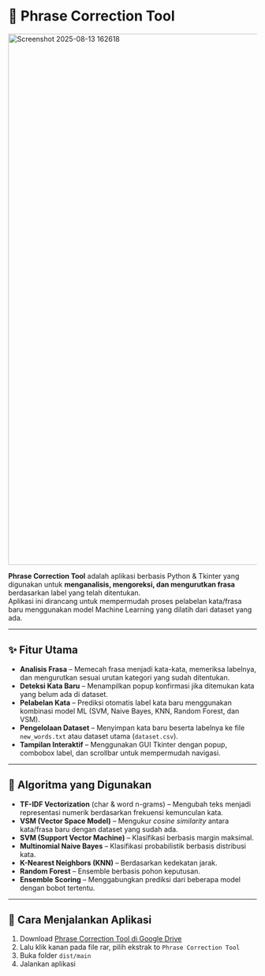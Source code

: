 <h1>📝 Phrase Correction Tool</h1>

<img width="1918" height="1078" alt="Screenshot 2025-08-13 162618" src="https://github.com/user-attachments/assets/f98bc020-c9a3-4c04-8a3b-fee8886724ad" />

<p><strong>Phrase Correction Tool</strong> adalah aplikasi berbasis Python & Tkinter yang digunakan untuk <strong>menganalisis, mengoreksi, dan mengurutkan frasa</strong> berdasarkan label yang telah ditentukan.<br>
Aplikasi ini dirancang untuk mempermudah proses pelabelan kata/frasa baru menggunakan model Machine Learning yang dilatih dari dataset yang ada.</p>

<hr>

<h2>✨ Fitur Utama</h2>
<ul>
<li><strong>Analisis Frasa</strong> – Memecah frasa menjadi kata-kata, memeriksa labelnya, dan mengurutkan sesuai urutan kategori yang sudah ditentukan.</li>
<li><strong>Deteksi Kata Baru</strong> – Menampilkan popup konfirmasi jika ditemukan kata yang belum ada di dataset.</li>
<li><strong>Pelabelan Kata</strong> – Prediksi otomatis label kata baru menggunakan kombinasi model ML (SVM, Naive Bayes, KNN, Random Forest, dan VSM).</li>
<li><strong>Pengelolaan Dataset</strong> – Menyimpan kata baru beserta labelnya ke file <code>new_words.txt</code> atau dataset utama (<code>dataset.csv</code>).</li>
<li><strong>Tampilan Interaktif</strong> – Menggunakan GUI Tkinter dengan popup, combobox label, dan scrollbar untuk mempermudah navigasi.</li>
</ul>

<hr>

<h2>🧠 Algoritma yang Digunakan</h2>
<ul>
<li><strong>TF-IDF Vectorization</strong> (char &amp; word n-grams) – Mengubah teks menjadi representasi numerik berdasarkan frekuensi kemunculan kata.</li>
<li><strong>VSM (Vector Space Model)</strong> – Mengukur <em>cosine similarity</em> antara kata/frasa baru dengan dataset yang sudah ada.</li>
<li><strong>SVM (Support Vector Machine)</strong> – Klasifikasi berbasis margin maksimal.</li>
<li><strong>Multinomial Naive Bayes</strong> – Klasifikasi probabilistik berbasis distribusi kata.</li>
<li><strong>K-Nearest Neighbors (KNN)</strong> – Berdasarkan kedekatan jarak.</li>
<li><strong>Random Forest</strong> – Ensemble berbasis pohon keputusan.</li>
<li><strong>Ensemble Scoring</strong> – Menggabungkan prediksi dari beberapa model dengan bobot tertentu.</li>
</ul>

<hr>

<h2>📂 Cara Menjalankan Aplikasi</h2>
<ol>
<li>Download <a href="https://drive.google.com/drive/folders/1BchigjzxR1_N9UZsZ6l4sNEw7MEOUS_U?usp=sharing" target="_blank">Phrase Correction Tool di Google Drive</a></li>
<li>Lalu klik kanan pada file rar, pilih ekstrak to <code>Phrase Correction Tool</code></li>
<li>Buka folder <code>dist/main</code></li>
<li>Jalankan aplikasi</li>
</ol>
